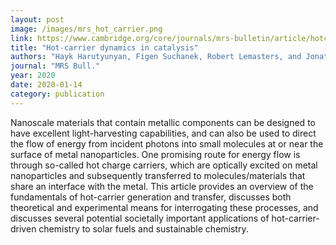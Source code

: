 ```yaml
---
layout: post
image: /images/mrs_hot_carrier.png
link: https://www.cambridge.org/core/journals/mrs-bulletin/article/hotcarrier-dynamics-in-catalysis/88CEFD802A734AB3B0AB4C4A512DF07F
title: "Hot-carrier dynamics in catalysis" 
authors: "Hayk Harutyunyan, Figen Suchanek, Robert Lemasters, and Jonathan J. Foley IV" 
journal: "MRS Bull."
year: 2020
date: 2020-01-14
category: publication
---
```

Nanoscale materials that contain metallic components can be designed to have excellent light-harvesting capabilities, and can also be used to direct the flow of energy from incident photons into small molecules at or near the surface of metal nanoparticles. One promising route for energy flow is through so-called hot charge carriers, which are optically excited on metal nanoparticles and subsequently transferred to molecules/materials that share an interface with the metal. This article provides an overview of the fundamentals of hot-carrier generation and transfer, discusses both theoretical and experimental means for interrogating these processes, and discusses several potential societally important applications of hot-carrier-driven chemistry to solar fuels and sustainable chemistry.
